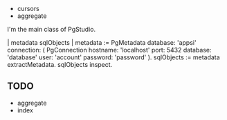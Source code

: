 * cursors
* aggregate

I'm the main class of PgStudio.

| metadata sqlObjects |
metadata := PgMetadata database: 'appsi' connection: (
	PgConnection
		hostname: 'localhost'
		port: 5432
		database: 'database'
		user: 'account'
		password: 'password'
).
sqlObjects := metadata extractMetadata.
sqlObjects inspect.

TODO
---------
* aggregate
* index
